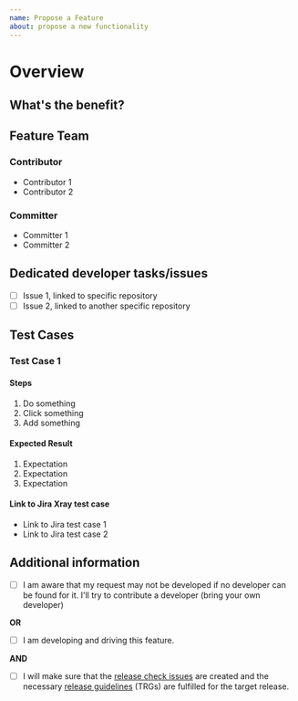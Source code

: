 ```yaml
---
name: Propose a Feature
about: propose a new functionality
---
```


# Overview
<!-- 
A clear and concise description of what the desired feature will look like. 
What is the purpose, what´s the expected result. 
Please describe.

Please see here an [example feature](https://github.com/eclipse-tractusx/sig-release/issues/882)

Please use the dedicated labels to show, which other topics/groups/repositories are affected, are needed or involved.
-->

## What's the benefit?
<!--  do we increase security/efficiency/ reduce complexity? -->

## Feature Team

### Contributor
<!-- names are already needed for open planning -->
- Contributor 1
- Contributor 2

### Committer
<!-- names are already needed for open planning -->
- Committer 1
- Committer 2
<!--  can be delivered after Planning Phase 1 -->

## Dedicated developer tasks/issues
<!--  define the sub-issues/tasks that lead to the full development of this feature -->
- [ ] Issue 1, linked to specific repository
- [ ] Issue 2, linked to another specific repository

## Test Cases
<!-- 
Please create one or multiple test cases (at the end-to-end integration test level) that will test the proposed feature in the [Jira Xray](https://catena-x.atlassian.net/jira/software/c/projects/CXTPM/issues) central test management system, and link those issues here.

If the feature is already covered by existing or adapted regression tests, please also link those test issues or test sets here.
-->

<!-- add testcases - proposed structure (Description/Steps/Expected Result) -->

### Test Case 1
<!--  description -->
#### Steps

1. Do something
2. Click something
3. Add something

#### Expected Result

1. Expectation
2. Expectation
3. Expectation

#### Link to Jira Xray test case

- Link to Jira test case 1
- Link to Jira test case 2
## Additional information
<!-- this is only needed, if contributors and committers are not known during feature creation -->
- [ ] I am aware that my request may not be developed if no developer can be found for it. I'll try to contribute a developer (bring your own developer)

**OR**

- [ ] I am developing and driving this feature.

**AND**

- [ ] I will make sure that the [release check issues](https://github.com/eclipse-tractusx/sig-release/issues/new?template=3_product_release_checks.md) are created and the necessary [release guidelines](https://eclipse-tractusx.github.io/docs/release) (TRGs) are fulfilled for the target release. 